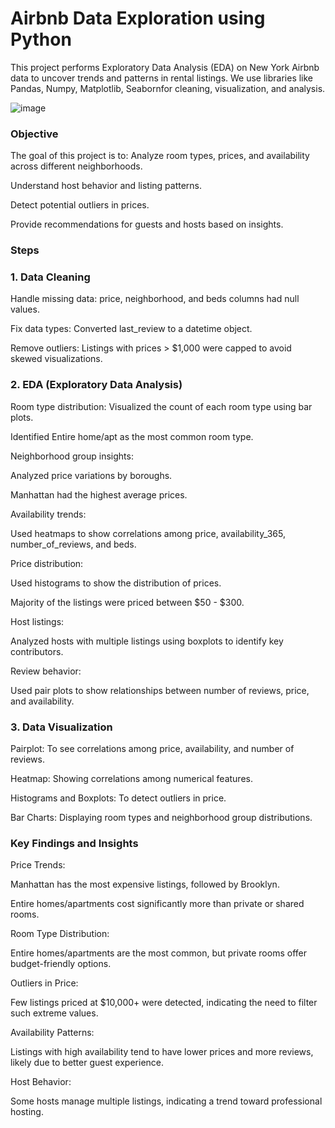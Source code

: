 # Airbnb Data Exploration using Python
 This project performs Exploratory Data Analysis (EDA) on New York Airbnb data to uncover trends and patterns in rental listings. We use libraries like Pandas, Numpy, Matplotlib, Seabornfor cleaning, visualization, and analysis.

![image](https://github.com/user-attachments/assets/20881652-9a6b-497e-93c5-8a3bbd346ba8)

### Objective 
The goal of this project is to:
 Analyze room types, prices, and availability across different neighborhoods.
 
 Understand host behavior and listing patterns.
 
 Detect potential outliers in prices.
 
 Provide recommendations for guests and hosts based on insights.
 

### Steps 
### 1. Data Cleaning
Handle missing data: price, neighborhood, and beds columns had null values.

Fix data types: Converted last_review to a datetime object.

Remove outliers: Listings with prices > $1,000 were capped to avoid skewed visualizations.


### 2. EDA (Exploratory Data Analysis)

Room type distribution:
Visualized the count of each room type using bar plots.

Identified Entire home/apt as the most common room type.

Neighborhood group insights:

 Analyzed price variations by boroughs.
 
 Manhattan had the highest average prices.

 Availability trends:
 
Used heatmaps to show correlations among price, availability_365, number_of_reviews, and beds.

Price distribution:

Used histograms to show the distribution of prices.

Majority of the listings were priced between $50 - $300.

Host listings:

Analyzed hosts with multiple listings using boxplots to identify key contributors.

Review behavior:

Used pair plots to show relationships between number of reviews, price, and availability.


### 3. Data Visualization

Pairplot: To see correlations among price, availability, and number of reviews.

Heatmap: Showing correlations among numerical features.

Histograms and Boxplots: To detect outliers in price.

Bar Charts: Displaying room types and neighborhood group distributions.


### Key Findings and Insights

Price Trends:

Manhattan has the most expensive listings, followed by Brooklyn.

Entire homes/apartments cost significantly more than private or shared rooms. 

Room Type Distribution:

Entire homes/apartments are the most common, but private rooms offer budget-friendly options. 

Outliers in Price:

Few listings priced at $10,000+ were detected, indicating the need to filter such extreme values. 

Availability Patterns:

Listings with high availability tend to have lower prices and more reviews, likely due to better guest experience.

Host Behavior: 

Some hosts manage multiple listings, indicating a trend toward professional hosting.


